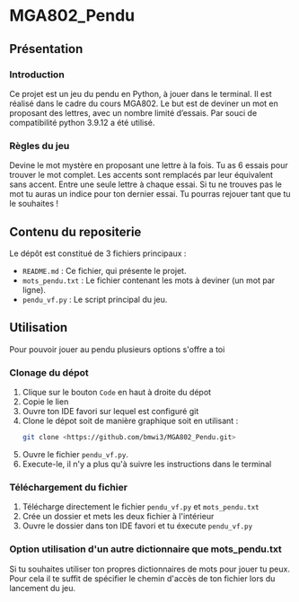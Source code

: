 # MGA802_Pendu
## Présentation
### Introduction
Ce projet est un jeu du pendu en Python, à jouer dans le terminal.
Il est réalisé dans le cadre du cours MGA802.
Le but est de deviner un mot en proposant des lettres, avec un nombre limité d’essais.
Par souci de compatibilité python 3.9.12 a été utilisé.

### Règles du jeu
Devine le mot mystère en proposant une lettre à la fois.
Tu as 6 essais pour trouver le mot complet.
Les accents sont remplacés par leur équivalent sans accent.
Entre une seule lettre à chaque essai.
Si tu ne trouves pas le mot tu auras un indice pour ton dernier essai.
Tu pourras rejouer tant que tu le souhaites !

## Contenu du repositerie
Le dépôt est constitué de 3 fichiers principaux :
- `README.md` : Ce fichier, qui présente le projet.
- `mots_pendu.txt` : Le fichier contenant les mots à deviner (un mot par ligne).
- `pendu_vf.py` : Le script principal du jeu.

## Utilisation
Pour pouvoir jouer au pendu plusieurs options s'offre a toi
### Clonage du dépot
1. Clique sur le bouton `Code` en haut à droite du dépot
2. Copie le lien
3. Ouvre ton IDE favori sur lequel est configuré git
4. Clone le dépot soit de manière graphique soit en utilisant :
   ```bash
   git clone <https://github.com/bmwi3/MGA802_Pendu.git>
   ```
5. Ouvre le fichier `pendu_vf.py`.
6. Execute-le, il n'y a plus qu'à suivre les instructions dans le terminal

### Téléchargement du fichier 
1. Télécharge directement le fichier `pendu_vf.py` et `mots_pendu.txt`
2. Crée un dossier et mets les deux fichier à l'intérieur
3. Ouvre le dossier dans ton IDE favori et tu éxecute `pendu_vf.py`

### Option utilisation d'un autre dictionnaire que mots_pendu.txt
Si tu souhaites utiliser ton propres dictionnaires de mots pour jouer tu peux.
Pour cela il te suffit de spécifier le chemin d'accès de ton fichier lors du lancement du jeu.
